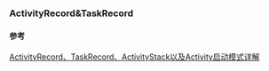 ### ActivityRecord&TaskRecord


#### 参考

[ActivityRecord、TaskRecord、ActivityStack以及Activity启动模式详解](https://blog.csdn.net/u011810352/article/details/79378632)